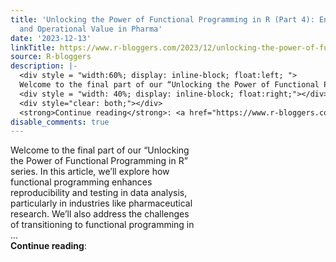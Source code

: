 ```yaml
---
title: 'Unlocking the Power of Functional Programming in R (Part 4): Enhancing Reproducibility
  and Operational Value in Pharma'
date: '2023-12-13'
linkTitle: https://www.r-bloggers.com/2023/12/unlocking-the-power-of-functional-programming-in-r-part-4-enhancing-reproducibility-and-operational-value-in-pharma/
source: R-bloggers
description: |-
  <div style = "width:60%; display: inline-block; float:left; ">
  Welcome to the final part of our “Unlocking the Power of Functional Programming in R” series. In this article, we’ll explore how functional programming enhances reproducibility and testing in data analysis, particularly in industries like pharmaceutical research. We’ll also address the challenges of transitioning to functional programming in ...</div>
  <div style = "width: 40%; display: inline-block; float:right;"></div>
  <div style="clear: both;"></div>
  <strong>Continue reading</strong>: <a href="https://www.r-bloggers.com/2023/12/unl ...
disable_comments: true
---
```

<div style = "width:60%; display: inline-block; float:left; ">
Welcome to the final part of our “Unlocking the Power of Functional Programming in R” series. In this article, we’ll explore how functional programming enhances reproducibility and testing in data analysis, particularly in industries like pharmaceutical research. We’ll also address the challenges of transitioning to functional programming in ...</div>
<div style = "width: 40%; display: inline-block; float:right;"></div>
<div style="clear: both;"></div>
<strong>Continue reading</strong>: <a href="https://www.r-bloggers.com/2023/12/unl ...